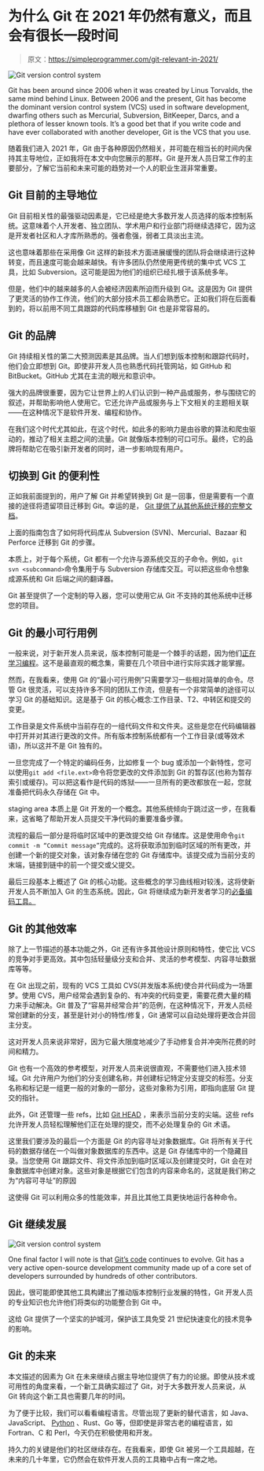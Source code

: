 # 为什么 Git 在 2021 年仍然有意义，而且会有很长一段时间

> 原文：<https://simpleprogrammer.com/git-relevant-in-2021/>

![Git version control system](img/4ee5c5069408d3ffd23d19e66c209955.png)

Git has been around since 2006 when it was created by Linus Torvalds, the same mind behind Linux. Between 2006 and the present, Git has become the dominant version control system (VCS) used in software development, dwarfing others such as Mercurial, Subversion, BitKeeper, Darcs, and a plethora of lesser known tools. It’s a good bet that if you write code and have ever collaborated with another developer, Git is the VCS that you use.

随着我们进入 2021 年，Git 由于各种原因仍然相关，并可能在相当长的时间内保持其主导地位，正如我将在本文中向您展示的那样。Git 是开发人员日常工作的主要部分，了解它当前和未来可能的趋势对一个人的职业生涯非常重要。

## Git 目前的主导地位

Git 目前相关性的最强驱动因素是，它已经是绝大多数开发人员选择的版本控制系统。这意味着个人开发者、独立团队、学术用户和行业部门将继续选择它，因为这是开发者社区和人才库所熟悉的。强者愈强，弱者工具淡出主流。

这也意味着那些在采用像 Git 这样的新技术方面进展缓慢的团队将会继续进行这种转变，而且速度可能会越来越快。有许多团队仍然使用更传统的集中式 VCS 工具，比如 Subversion。这可能是因为他们的组织已经扎根于该系统多年。

但是，他们中的越来越多的人会被经济因素所迫而升级到 Git。这是因为 Git 提供了更灵活的协作工作流，他们的大部分技术员工都会熟悉它。正如我们将在后面看到的，将以前用不同工具跟踪的代码库移植到 Git 也是非常容易的。

## Git 的品牌

Git 持续相关性的第二大预测因素是其品牌。当人们想到版本控制和跟踪代码时，他们会立即想到 Git。即使非开发人员也熟悉代码托管网站，如 GitHub 和 BitBucket。GitHub 尤其在主流的眼光和意识中。

强大的品牌很重要，因为它让世界上的人们认识到一种产品或服务，参与围绕它的叙述，并帮助影响他人使用它。它还允许产品或服务与上下文相关的主题相关联——在这种情况下是软件开发、编程和协作。

在我们这个时代尤其如此，在这个时代，如此多的影响力是由谷歌的算法和爬虫驱动的，推动了相关主题之间的流量。Git 就像版本控制的可口可乐。最终，它的品牌将帮助它在吸引新开发者的同时，进一步影响现有用户。

## 切换到 Git 的便利性

正如我前面提到的，用户了解 Git 并希望转换到 Git 是一回事，但是需要有一个直接的途径将遗留项目迁移到 Git。幸运的是， [Git 提供了从其他系统迁移的完整文档](https://git-scm.com/book/en/v2/Git-and-Other-Systems-Migrating-to-Git)。

上面的指南包含了如何将代码库从 Subversion (SVN)、Mercurial、Bazaar 和 Perforce 迁移到 Git 的步骤。

本质上，对于每个系统，Git 都有一个允许与源系统交互的子命令。例如，`git svn <subcommand>`命令集用于与 Subversion 存储库交互。可以把这些命令想象成源系统和 Git 后端之间的翻译器。

Git 甚至提供了一个定制的导入器，您可以使用它从 Git 不支持的其他系统中迁移您的项目。

## Git 的最小可行用例

一般来说，对于新开发人员来说，版本控制可能是一个棘手的话题，因为他们[正在学习编程](https://initialcommit.com/blog/reddit-learn-programming)。这不是最直观的概念集，需要在几个项目中进行实际实践才能掌握。

然而，在我看来，使用 Git 的“最小可行用例”只需要学习一些相对简单的命令。尽管 Git 很灵活，可以支持许多不同的团队工作流，但是有一个非常简单的途径可以学习 Git 的基础知识。这是基于 Git 的核心概念:工作目录、T2、中转区和提交的变更。

工作目录是文件系统中当前存在的一组代码文件和文件夹。这些是您在代码编辑器中打开并对其进行更改的文件。所有版本控制系统都有一个工作目录(或等效术语)，所以这并不是 Git 独有的。

一旦您完成了一个特定的编码任务，比如修复一个 bug 或添加一个新特性，您可以使用`git add <file.ext>`命令将您更改的文件添加到 Git 的暂存区(也称为暂存索引或缓存)。可以把这看作是代码的炼狱——一旦所有的更改都放在一起，您就准备把代码永久存储在 Git 中。

staging area 本质上是 Git 开发的一个概念。其他系统倾向于跳过这一步，在我看来，这省略了帮助开发人员提交干净代码的重要准备步骤。

流程的最后一部分是将临时区域中的更改提交给 Git 存储库。这是使用命令`git commit -m “Commit message”`完成的。这将获取添加到临时区域的所有更改，并创建一个新的提交对象，该对象存储在您的 Git 存储库中。该提交成为当前分支的末端，链接到链中的前一个提交或父提交。

最后三段基本上概述了 Git 的核心功能。这些概念的学习曲线相对较浅，这将使新开发人员不断加入 Git 的生态系统。因此，Git 将继续成为新开发者学习的[必备编码工具。](https://www.amazon.com/dp/B084M21LBZ/makithecompsi-20)

## Git 的其他效率

除了上一节描述的基本功能之外，Git 还有许多其他设计原则和特性，使它比 VCS 的竞争对手更高效。其中包括轻量级分支和合并、灵活的参考模型、内容寻址数据库等等。

在 Git 出现之前，现有的 VCS 工具如 CVS(并发版本系统)使合并代码成为一场噩梦。使用 CVS，用户经常会遇到复杂的、有冲突的代码变更，需要花费大量的精力来手动解决。Git 普及了“容易并经常合并”的范例，在这种情况下，开发人员经常创建新的分支，甚至是针对小的特性/修复，Git 通常可以自动处理将更改合并回主分支。

这对开发人员来说非常好，因为它最大限度地减少了手动修复合并冲突所花费的时间和精力。

Git 也有一个高效的参考模型，对开发人员来说很直观，不需要他们进入技术领域。Git 允许用户为他们的分支创建名称，并创建标记特定分支提交的标签。分支名称和标记是一组更一般的对象的一部分，这些对象称为引用，即指向底层 Git 提交的指针。

此外，Git 还管理一些 refs，比如 [Git HEAD](https://initialcommit.com/blog/what-is-git-head) ，来表示当前分支的尖端。这些 refs 允许开发人员轻松理解他们正在处理的提交，而不必处理复杂的 Git 术语。

这里我们要涉及的最后一个方面是 Git 的内容寻址对象数据库。Git 将所有关于代码的数据存储在一个叫做对象数据库的东西中。这是 Git 存储库中的一个隐藏目录。当您使用 Git 跟踪文件、将文件添加到临时区域以及创建提交时，Git 会在对象数据库中创建对象。这些对象是根据它们包含的内容来命名的，这就是我们称之为“内容可寻址”的原因

这使得 Git 可以利用众多的性能效率，并且比其他工具更快地运行各种命令。

## Git 继续发展

![Git version control system](img/ed81edc2a7fff2704fe463b2902a6b23.png)

One final factor I will note is that [Git’s code](https://www.amazon.com/dp/B07MNKZJR9/makithecompsi-20) continues to evolve. Git has a very active open-source development community made up of a core set of developers surrounded by hundreds of other contributors.

因此，很可能即使其他工具构建出了推动版本控制行业发展的特性，Git 开发人员的专业知识也允许他们将类似的功能整合到 Git 中。

这给 Git 提供了一个坚实的护城河，保护该工具免受 21 世纪快速变化的技术竞争的影响。

## Git 的未来

本文描述的因素为 Git 在未来继续占据主导地位提供了有力的论据。即使从技术或可用性的角度来看，一个新工具确实超过了 Git，对于大多数开发人员来说，从 Git 转向这个新工具也需要几年的时间。

为了便于比较，我们可以看看编程语言。尽管出现了更新的替代语言，如 Java、JavaScript、 [Python](https://simpleprogrammer.com/5-benefits-of-python/) 、Rust、Go 等，但即使是非常古老的编程语言，如 Fortran、C 和 Perl，今天仍在积极使用和开发。

持久力的关键是他们的社区继续存在。在我看来，即使 Git 被另一个工具超越，在未来的几十年里，它仍然会在软件开发人员的工具箱中占有一席之地。